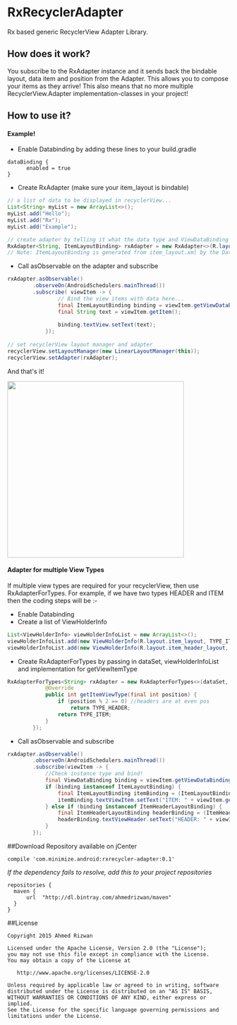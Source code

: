 # RxRecyclerAdapter
Rx based generic RecyclerView Adapter Library. 

## How does it work?
You subscribe to the RxAdapter instance and it sends back the bindable layout, data item and position from the Adapter. This allows you to compose your items as they arrive! This also means that no more multiple RecyclerView.Adapter implementation-classes in your project!

## How to use it? 
#### Example!
- Enable Databinding by adding these lines to your build.gradle
```Gradle
dataBinding {
      enabled = true
}
```
- Create RxAdapter (make sure your item_layout is bindable)
```java
// a list of data to be displayed in recyclerView...
List<String> myList = new ArrayList<>();
myList.add("Hello");
myList.add("Rx");
myList.add("Example");

// create adapter by telling it what the data type and ViewDataBinding type is...
RxAdapter<String, ItemLayoutBinding> rxAdapter = new RxAdapter<>(R.layout.item_layout, myList);
// Note: ItemLayoutBinding is generated from item_layout.xml by the Databinding Library
```
- Call asObservable on the adapter and subscribe
```java
rxAdapter.asObservable()
        .observeOn(AndroidSchedulers.mainThread())
        .subscribe( viewItem -> {
                // Bind the view items with data here...
                final ItemLayoutBinding binding = viewItem.getViewDataBinding();
                final String text = viewItem.getItem();
                
                binding.textView.setText(text);
            });
        
// set recyclerView layout manager and adapter 
recyclerView.setLayoutManager(new LinearLayoutManager(this));
recyclerView.setAdapter(rxAdapter);
```
And that's it!

<img src="https://raw.githubusercontent.com/ahmedrizwan/RxRecyclerAdapter/master/app/src/main/res/drawable/recycler_adapter.png" width=400px  />

#### Adapter for multiple View Types
If multiple view types are required for your recyclerView, then use RxAdapterForTypes. For example, if we have two types HEADER and ITEM then the coding steps will be :-
- Enable Databinding
- Create a list of ViewHolderInfo
```java 
List<ViewHolderInfo> viewHolderInfoList = new ArrayList<>();
viewHolderInfoList.add(new ViewHolderInfo(R.layout.item_layout, TYPE_ITEM)); //TYPE_ITEM = 1
viewHolderInfoList.add(new ViewHolderInfo(R.layout.item_header_layout, TYPE_HEADER)); //TYPE_HEADER = 0
```
- Create RxAdapterForTypes by passing in dataSet, viewHolderInfoList and implementation for getViewItemType
```java
RxAdapterForTypes<String> rxAdapter = new RxAdapterForTypes<>(dataSet, viewHolderInfoList, new OnGetItemViewType() {
            @Override
            public int getItemViewType(final int position) {
                if (position % 2 == 0) //headers are at even pos
                    return TYPE_HEADER;
                return TYPE_ITEM;
            }
        });
```
- Call asObservable and subscribe
```java
rxAdapter.asObservable()
        .observeOn(AndroidSchedulers.mainThread())
        .subscribe(viewItem -> {
            //Check instance type and bind!
            final ViewDataBinding binding = viewItem.getViewDataBinding();
            if (binding instanceof ItemLayoutBinding) {
                final ItemLayoutBinding itemBinding = (ItemLayoutBinding) binding;
                itemBinding.textViewItem.setText("ITEM: " + viewItem.getItem());
            } else if (binding instanceof ItemHeaderLayoutBinding) {
                final ItemHeaderLayoutBinding headerBinding = (ItemHeaderLayoutBinding) binding;
                headerBinding.textViewHeader.setText("HEADER: " + viewItem.getItem());
            }
        });
```
##Download 
Repository available on jCenter

```Gradle
compile 'com.minimize.android:rxrecycler-adapter:0.1'
```
*If the dependency fails to resolve, add this to your project repositories*
```Gradle
repositories {
  maven {
      url  "http://dl.bintray.com/ahmedrizwan/maven" 
  }
}
```

##License 
```
Copyright 2015 Ahmed Rizwan

Licensed under the Apache License, Version 2.0 (the "License");
you may not use this file except in compliance with the License.
You may obtain a copy of the License at

   http://www.apache.org/licenses/LICENSE-2.0

Unless required by applicable law or agreed to in writing, software
distributed under the License is distributed on an "AS IS" BASIS,
WITHOUT WARRANTIES OR CONDITIONS OF ANY KIND, either express or implied.
See the License for the specific language governing permissions and
limitations under the License.
```
